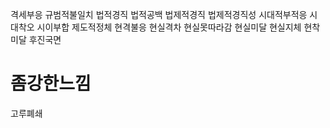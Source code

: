 격세부응
규범적불일치
법적경직
법적공백
법제적경직
법제적경직성
시대적부적응
시대착오
시이부합
제도적정체
현격불응
현실격차
현실못따라감
현실미달
현실지체
현착미달
후진국면


# 좀강한느낌
고루폐쇄





